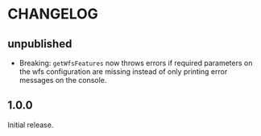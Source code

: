 # CHANGELOG

## unpublished

- Breaking: `getWfsFeatures` now throws errors if required parameters on the wfs configuration are missing instead of only printing error messages on the console.

## 1.0.0

Initial release.
